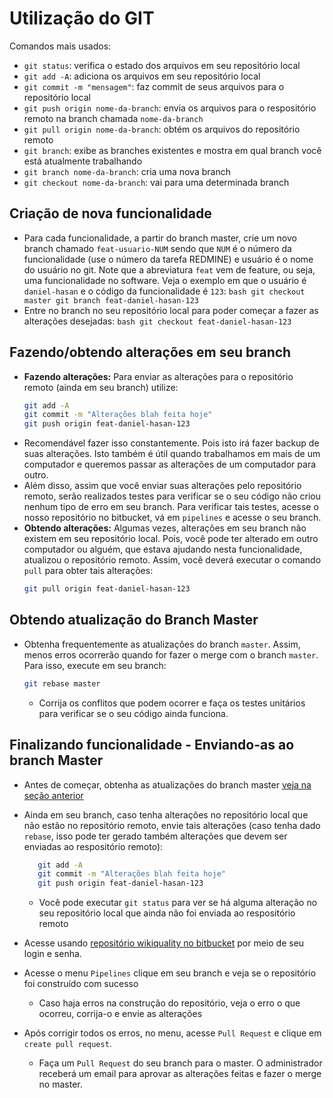 # Utilização do GIT

Comandos mais usados:

- `git status`: verifica o estado dos arquivos em seu repositório local
- `git add -A`: adiciona os arquivos em seu repositório local
- `git commit -m "mensagem"`: faz commit de seus arquivos para o repositório local
- `git push origin nome-da-branch`: envia os arquivos para o respositório remoto na branch chamada `nome-da-branch`
- `git pull origin nome-da-branch`: obtém os arquivos do repositório remoto
- `git branch`: exibe as branches existentes e mostra em qual branch você está atualmente trabalhando
- `git branch nome-da-branch`: cria uma nova branch
- `git checkout nome-da-branch`: vai para uma determinada branch

## Criação de nova funcionalidade
- Para cada funcionalidade, a partir do branch master, crie um novo branch chamado `feat-usuario-NUM` sendo que `NUM` é o número da funcionalidade (use o número da tarefa REDMINE) e usuário é o nome do usuário no git. Note que a abreviatura `feat` vem de
feature, ou seja, uma funcionalidade no software.
Veja o exemplo em que o usuário é `daniel-hasan` e o código da funcionalidade é `123`:
      ```bash
      git checkout master
      git branch feat-daniel-hasan-123
      ```
- Entre no branch no seu repositório local para poder começar a fazer as alterações desejadas:
      ```bash
      git checkout feat-daniel-hasan-123
      ```

## Fazendo/obtendo alterações em seu branch

- **Fazendo alterações:** Para enviar as alterações para o repositório remoto (ainda em seu branch) utilize:
    ```bash
    git add -A
    git commit -m "Alterações blah feita hoje"
    git push origin feat-daniel-hasan-123
    ```
- Recomendável fazer isso constantemente. Pois isto irá fazer backup de suas alterações. Isto também é útil quando trabalhamos em mais de um computador e queremos passar as alterações de um computador para outro.
- Além disso, assim que você enviar suas alterações pelo repositório remoto, serão realizados testes para verificar se o seu código não criou nenhum tipo de erro em seu branch. Para verificar tais testes, acesse o nosso repositório no bitbucket, vá em `pipelines` e acesse o seu branch.
- **Obtendo alterações:** Algumas vezes, alterações em seu branch não existem em seu repositório local. Pois, você
pode ter alterado em outro computador ou alguém, que estava ajudando nesta funcionalidade,
atualizou o repositório remoto. Assim, você deverá executar o comando `pull` para obter tais alterações:
    ```bash
    git pull origin feat-daniel-hasan-123
    ```

## Obtendo atualização do Branch Master
- Obtenha frequentemente as atualizações do branch `master`. Assim,
menos erros ocorrerão quando for fazer o merge com o branch `master`. Para isso,
execute em seu branch:
    ```bash
    git rebase master
    ```
  - Corrija os conflitos que podem ocorrer e faça os testes unitários para verificar se o seu código ainda funciona.


## Finalizando funcionalidade - Enviando-as ao branch Master

- Antes de começar, obtenha as atualizações do branch master [veja na seção anterior](#obtendo-atualização-do-branch-master)
- Ainda em seu branch, caso tenha alterações no repositório local que não estão no repositório remoto, envie tais alterações (caso tenha dado `rebase`, isso pode ter gerado também alterações que devem ser enviadas ao respositório remoto):
   ```bash
      git add -A
      git commit -m "Alterações blah feita hoje"
      git push origin feat-daniel-hasan-123
    ```
    - Você pode executar `git status` para ver se há alguma alteração no seu repositório local que ainda não foi enviada ao respositório remoto

- Acesse usando [repositório wikiquality no bitbucket](https://bitbucket.org/daniel-hasan/wiki-quality) por meio de seu login e senha.
- Acesse o menu `Pipelines` clique em seu branch e veja se
o repositório foi construído com sucesso
  - Caso haja erros na construção do repositório, veja o erro o que ocorreu, corrija-o e envie as alterações

- Após corrigir todos os erros, no menu, acesse `Pull Request` e clique em `create pull request`.

  - Faça um `Pull Request` do seu branch para o master. O administrador receberá um email para aprovar as alterações
  feitas e fazer o merge no master.

